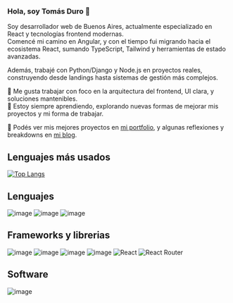 ### Hola, soy Tomás Duro 👋

Soy desarrollador web de Buenos Aires, actualmente especializado en React y tecnologías frontend modernas.  
Comencé mi camino en Angular, y con el tiempo fui migrando hacia el ecosistema React, sumando TypeScript, Tailwind y herramientas de estado avanzadas.

Además, trabajé con Python/Django y Node.js en proyectos reales, construyendo desde landings hasta sistemas de gestión más complejos.

🧠 Me gusta trabajar con foco en la arquitectura del frontend, UI clara, y soluciones mantenibles.  
🧪 Estoy siempre aprendiendo, explorando nuevas formas de mejorar mis proyectos y mi forma de trabajar.

🚀 Podés ver mis mejores proyectos en [mi portfolio](https://tommasdev.vercel.app), y algunas reflexiones y breakdowns en [mi blog](https://tommasdev.vercel.app/blog).

## **Lenguajes más usados**
[![Top Langs](https://github-readme-stats.vercel.app/api/top-langs/?username=tomasagustinduro&layout=compact)](https://github.com/anuraghazra/github-readme-stats)

## **Lenguajes** 
![image](https://img.shields.io/badge/HTML5-E34F26?style=for-the-badge&logo=html5&logoColor=white)
![image](https://img.shields.io/badge/CSS3-1572B6?style=for-the-badge&logo=css3&logoColor=white)
![image](https://img.shields.io/badge/JavaScript-323330?style=for-the-badge&logo=javascript&logoColor=F7DF1E)


## **Frameworks y librerias**
![image](https://img.shields.io/badge/Bootstrap-563D7C?style=for-the-badge&logo=bootstrap&logoColor=white)
![image](https://img.shields.io/badge/Sass-CC6699?style=for-the-badge&logo=sass&logoColor=white)
![image](https://img.shields.io/badge/jQuery-0769AD?style=for-the-badge&logo=jquery&logoColor=white)
![image](https://img.shields.io/badge/Angular-DD0031?style=for-the-badge&logo=angular&logoColor=white)
![React](https://img.shields.io/badge/react-%2320232a.svg?style=for-the-badge&logo=react&logoColor=%2361DAFB)
![React Router](https://img.shields.io/badge/React_Router-CA4245?style=for-the-badge&logo=react-router&logoColor=white)

## **Software** 
![image](https://img.shields.io/badge/Visual_Studio_Code-0078D4?style=for-the-badge&logo=visual%20studio%20code&logoColor=white)
